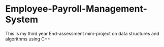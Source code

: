 # Employee-Payroll-Management-System
This is my third year End-assessment mini-project on data structures and algorithms using C++
